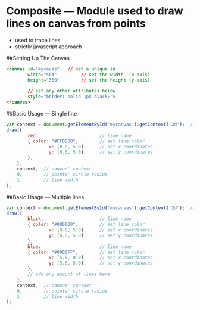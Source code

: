 # Composite — Module used to draw lines on canvas from points
* used to trace lines
* strictly javascript approach

##Setting Up The Canvas
```html
<canvas id="mycavas"   // set a unique id
		width="504"         // set the width  (x-axis)
		height="360"        // set the height (y-axis)
		
		// set any other attributes below
		style="border: solid 1px black;"> 
</canvas>
```

##Basic Usage — Single line
```javascript
var context = document.getElementById('mycanvas').getContext('2d');  // set canvas' context variable
draw({
		red:                       // line name
		{ color: "#FF0000",        // set line color
				x: [0.0, 5.0],     // set x coordinates
				y: [0.0, 5.0],     // set y coordinates
		},
	},
	context,  // canvas' context
	0,        // points' circle radius
	1         // line width
);
```

##Basic Usage — Multiple lines
```javascript
var context = document.getElementById('mycanvas').getContext('2d');  // set canvas' context variable
draw({
		black:                     // line name
		{ color: "#000000",        // set line color
				x: [0.0, 5.0],     // set x coordinates
				y: [0.0, 5.0],     // set y coordinates
		},
		blue:                      // line name
		{ color: "#0000FF",        // set line color
				x: [5.0, 0.0],     // set x coordinates
				y: [5.0, 5.0],     // set y coordinates
		},
		// add any amount of lines here
	},
	context,  // canvas' context
	0,        // points' circle radius
	1         // line width
);
```